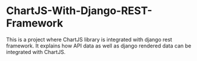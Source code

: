 # ChartJS-With-Django-REST-Framework
This is a project where ChartJS library is integrated with django rest framework. It explains how API data as well as django rendered data can be integrated with ChartJS.
